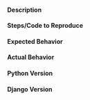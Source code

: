 #### Description

#### Steps/Code to Reproduce

#### Expected Behavior

#### Actual Behavior

#### Python Version

#### Django Version
